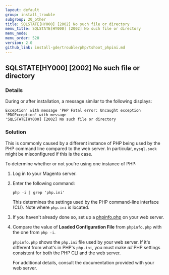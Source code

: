 ```yaml
---
layout: default 
group: install_trouble
subgroup: 20_other
title: SQLSTATE[HY000] [2002] No such file or directory 
menu_title: SQLSTATE[HY000] [2002] No such file or directory 
menu_node: 
menu_order: 520
version: 2.0
github_link: install-gde/trouble/php/tshoot_phpini.md
---
```


<h2 id="install-trouble-phpini">SQLSTATE[HY000] [2002] No such file or directory</h2>

### Details

During or after installation, a  message similar to the following displays: 

	Exception' with message 'PHP Fatal error: Uncaught exception 'PDOException' with message 
	'SQLSTATE[HY000] [2002] No such file or directory 

### Solution

This is commonly caused by a different instance of PHP being used by the PHP command line compared to the web server. In particular, `mysql.sock` might be misconfigured if this is the case.

To determine whether or not you're using one instance of PHP:

1.	Log in to your Magento server.
2.	Enter the following command:

		php -i | grep 'php.ini'
	
	This determines the settings used by the PHP command-line interface (CLI). Note where `php.ini` is located.

3.	If you haven't already done so, set up a <a href="{{page.baseurl}}install-gde/prereq/optional.html#install-optional-phpinfo">phpinfo.php</a> on your web server.
4.	Compare the value of **Loaded Configuration File** from `phpinfo.php` with the one from `php -i`. 

	`phpinfo.php` shows the `php.ini` file used by your web server. If it's different from what's in PHP's `php.ini`, you must make *all* PHP settings consistent for both the PHP CLI and the web server.

	For additional details, consult the documentation provided with your web server.


